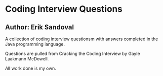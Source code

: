 # Coding Interview Questions
## Author: Erik Sandoval
A collection of coding interview questionsm with answers completed in the Java programming language. 

Questions are pulled from Cracking the Coding Interview by Gayle Laakmann McDowell.

All work done is my own. 
